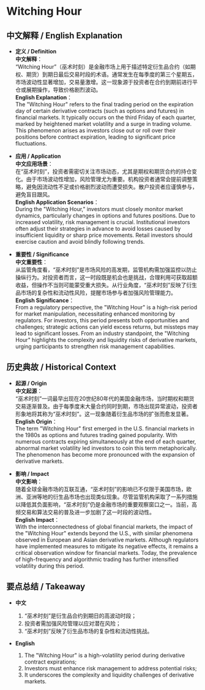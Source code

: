 # Witching Hour

## 中文解释 / English Explanation

* **定义 / Definition**  
  **中文解释**：  
  “Witching Hour”（巫术时刻）是金融市场上用于描述特定衍生品合约（如期权、期货）到期日最后交易时段的术语。通常发生在每季度的第三个星期五，市场波动性显著增加，交易量激增。这一现象源于投资者在合约到期前进行平仓或展期操作，导致价格剧烈波动。  
  **English Explanation**：  
  The "Witching Hour" refers to the final trading period on the expiration day of certain derivative contracts (such as options and futures) in financial markets. It typically occurs on the third Friday of each quarter, marked by heightened market volatility and a surge in trading volume. This phenomenon arises as investors close out or roll over their positions before contract expiration, leading to significant price fluctuations.

* **应用 / Application**  
  **中文应用场景**：  
  在“巫术时刻”，投资者需密切关注市场动态，尤其是期权和期货合约的持仓变化。由于市场波动性增加，风险管理尤为重要。机构投资者通常会提前调整策略，避免因流动性不足或价格剧烈波动而遭受损失。散户投资者应谨慎参与，避免盲目跟风。  
  **English Application Scenarios**：  
  During the "Witching Hour," investors must closely monitor market dynamics, particularly changes in options and futures positions. Due to increased volatility, risk management is crucial. Institutional investors often adjust their strategies in advance to avoid losses caused by insufficient liquidity or sharp price movements. Retail investors should exercise caution and avoid blindly following trends.

* **重要性 / Significance**  
  **中文重要性**：  
  从监管角度看，“巫术时刻”是市场风险的高发期，监管机构需加强监控以防止操纵行为。对投资者而言，这一时段既是机会也是挑战，合理利用可获取超额收益，但操作不当则可能蒙受重大损失。从行业角度，“巫术时刻”反映了衍生品市场的复杂性和流动性风险，提醒市场参与者加强风险管理能力。  
  **English Significance**：  
  From a regulatory perspective, the "Witching Hour" is a high-risk period for market manipulation, necessitating enhanced monitoring by regulators. For investors, this period presents both opportunities and challenges; strategic actions can yield excess returns, but missteps may lead to significant losses. From an industry standpoint, the "Witching Hour" highlights the complexity and liquidity risks of derivative markets, urging participants to strengthen risk management capabilities.

## 历史典故 / Historical Context

* **起源 / Origin**  
  **中文起源**：  
  “巫术时刻”一词最早出现在20世纪80年代的美国金融市场，当时期权和期货交易逐渐普及。由于每季度末大量合约同时到期，市场出现异常波动，投资者形象地将其称为“巫术时刻”。这一现象随着衍生品市场的扩张而愈发显著。  
  **English Origin**：  
  The term "Witching Hour" first emerged in the U.S. financial markets in the 1980s as options and futures trading gained popularity. With numerous contracts expiring simultaneously at the end of each quarter, abnormal market volatility led investors to coin this term metaphorically. The phenomenon has become more pronounced with the expansion of derivative markets.

* **影响 / Impact**  
  **中文影响**：  
  随着全球金融市场的互联互通，“巫术时刻”的影响已不仅限于美国市场，欧洲、亚洲等地的衍生品市场也出现类似现象。尽管监管机构采取了一系列措施以降低其负面影响，“巫术时刻”仍是金融市场的重要观察窗口之一。当前，高频交易和算法交易的普及进一步加剧了这一时段的波动性。  
  **English Impact**：  
  With the interconnectedness of global financial markets, the impact of the "Witching Hour" extends beyond the U.S., with similar phenomena observed in European and Asian derivative markets. Although regulators have implemented measures to mitigate its negative effects, it remains a critical observation window for financial markets. Today, the prevalence of high-frequency and algorithmic trading has further intensified volatility during this period.

## 要点总结 / Takeaway

* **中文**  
  1. “巫术时刻”是衍生品合约到期日的高波动时段；
  2. 投资者需加强风险管理以应对潜在风险；
  3. “巫术时刻”反映了衍生品市场的复杂性和流动性挑战。

* **English**  
  1. The "Witching Hour" is a high-volatility period during derivative contract expirations; 
  2. Investors must enhance risk management to address potential risks; 
  3. It underscores the complexity and liquidity challenges of derivative markets.